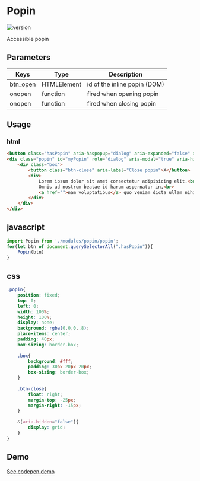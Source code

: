 
# Popin
![version](https://img.shields.io/github/manifest-json/v/Natjo/popin)

Accessible popin 


## Parameters
| Keys | Type  | Description |
| ------ | ------ | ------ |
| btn_open | HTMLElement | id of the inline popin (DOM) |
| onopen | function  | fired when opening popin |
| onopen | function  | fired when closing popin |


## Usage

### html
```html
<button class="hasPopin" aria-haspopup="dialog" aria-expanded="false" aria-controls="myPopin" aria-label>open</button>
<div class="popin" id="myPopin" role="dialog" aria-modal="true" aria-hidden="true">
	<div class="box">
		<button class="btn-close" aria-label="Close popin">X</button>
		<div>
			Lorem ipsum dolor sit amet consectetur adipisicing elit.<br>
			Omnis ad nostrum beatae id harum aspernatur in,<br>
			<a href="">nam voluptatibus</a> quo veniam dicta ullam nihil, hic accusantium soluta tenetur sapiente?
		</div>
	</div>
</div>
```


## javascript

```javascript
import Popin from './modules/popin/popin';
for(let btn of document.querySelectorAll(".hasPopin")){
	Popin(btn)
}
```

## css
```css
.popin{
	position: fixed;
	top: 0;
	left: 0;
	width: 100%;
	height: 100%;
	display: none;
	background: rgba(0,0,0,.8);
	place-items: center;
	padding: 40px;
	box-sizing: border-box;
	
	.box{
		background: #fff;
		padding: 30px 20px 20px;
		box-sizing: border-box;
	}
	
	.btn-close{
		float: right;
		margin-top: -25px;
		margin-right: -15px;
	}
	
	&[aria-hidden="false"]{
		display: grid;
	}
}
```

## Demo
[See codepen demo](https://codepen.io/natjo/pen/LYzRKqJ?editors=1010)
